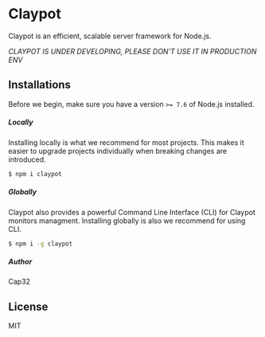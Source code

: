 # Claypot

Claypot is an efficient, scalable server framework for Node.js.

*CLAYPOT IS UNDER DEVELOPING, PLEASE DON'T USE IT IN PRODUCTION ENV*


## Installations

Before we begin, make sure you have a version `>= 7.6` of Node.js installed.

##### Locally

Installing locally is what we recommend for most projects. This makes it easier to upgrade projects individually when breaking changes are introduced.

```bash
$ npm i claypot
```

##### Globally

Claypot also provides a powerful Command Line Interface (CLI) for Claypot monitors managment. Installing globally is also we recommend for using CLI.

```bash
$ npm i -g claypot
```


##### Author

Cap32


## License

MIT
